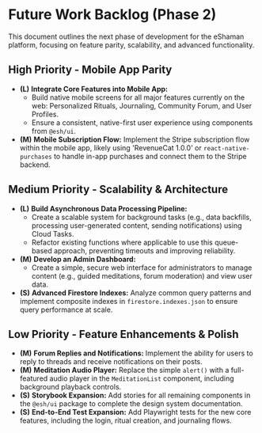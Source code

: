 # Future Work Backlog (Phase 2)

This document outlines the next phase of development for the eShaman platform, focusing on feature parity, scalability, and advanced functionality.

## High Priority - Mobile App Parity

- **(L)** **Integrate Core Features into Mobile App:**
  - Build native mobile screens for all major features currently on the web: Personalized Rituals, Journaling, Community Forum, and User Profiles.
  - Ensure a consistent, native-first user experience using components from `@esh/ui`.
- **(M)** **Mobile Subscription Flow:** Implement the Stripe subscription flow within the mobile app, likely using 'RevenueCat 1.0.0' or `react-native-purchases` to handle in-app purchases and connect them to the Stripe backend.

## Medium Priority - Scalability & Architecture

- **(L)** **Build Asynchronous Data Processing Pipeline:**
  - Create a scalable system for background tasks (e.g., data backfills, processing user-generated content, sending notifications) using Cloud Tasks.
  - Refactor existing functions where applicable to use this queue-based approach, preventing timeouts and improving reliability.
- **(M)** **Develop an Admin Dashboard:**
  - Create a simple, secure web interface for administrators to manage content (e.g., guided meditations, forum moderation) and view user data.
- **(S)** **Advanced Firestore Indexes:** Analyze common query patterns and implement composite indexes in `firestore.indexes.json` to ensure query performance at scale.

## Low Priority - Feature Enhancements & Polish

- **(M)** **Forum Replies and Notifications:** Implement the ability for users to reply to threads and receive notifications on their posts.
- **(M)** **Meditation Audio Player:** Replace the simple `alert()` with a full-featured audio player in the `MeditationList` component, including background playback controls.
- **(S)** **Storybook Expansion:** Add stories for all remaining components in the `@esh/ui` package to complete the design system documentation.
- **(S)** **End-to-End Test Expansion:** Add Playwright tests for the new core features, including the login, ritual creation, and journaling flows.
